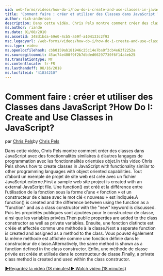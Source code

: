 ```yaml
---
uid: web-forms/videos/how-do-i/how-do-i-create-and-use-classes-in-javascript
title: 'Comment faire : créer et utiliser des Classes dans JavaScript ? | Microsoft Docs'
author: rick-anderson
description: Dans cette vidéo, Chris Pels montre comment créer des classes dans JavaScript avec des fonctionnalités similaires à d’autres langages de programmation avec orientée objet exploitation...
ms.author: riande
ms.date: 01/08/2010
ms.assetid: 348d1bda-69e0-4cb5-a59f-a104133c2f93
msc.legacyurl: /web-forms/videos/how-do-i/how-do-i-create-and-use-classes-in-javascript
msc.type: video
ms.openlocfilehash: cbb0159ab181946c25c14e7ba0f3cb4e63f2252a
ms.sourcegitcommit: 45ac74e400f9f2b7dbded66297730f6f14a4eb25
ms.translationtype: MT
ms.contentlocale: fr-FR
ms.lasthandoff: 08/16/2018
ms.locfileid: "41834210"
---
```

<a name="how-do-i-create-and-use-classes-in-javascript"></a><span data-ttu-id="2fbc8-104">Comment faire : créer et utiliser des Classes dans JavaScript ?</span><span class="sxs-lookup"><span data-stu-id="2fbc8-104">How Do I: Create and Use Classes in JavaScript?</span></span>
====================
<span data-ttu-id="2fbc8-105">par [Chris Pels](https://twitter.com/chrispels)</span><span class="sxs-lookup"><span data-stu-id="2fbc8-105">by [Chris Pels](https://twitter.com/chrispels)</span></span>

<span data-ttu-id="2fbc8-106">Dans cette vidéo, Chris Pels montre comment créer des classes dans JavaScript avec des fonctionnalités similaires à d’autres langages de programmation avec les fonctionnalités orientées objet.</span><span class="sxs-lookup"><span data-stu-id="2fbc8-106">In this video Chris Pels shows how to create classes in JavaScript with functionality similar to other programming languages with object oriented capabilities.</span></span> <span data-ttu-id="2fbc8-107">Tout d’abord un exemple de projet de site web est créé avec un fichier JavaScript externe.</span><span class="sxs-lookup"><span data-stu-id="2fbc8-107">First a sample web site project is created with an external JavaScript file.</span></span> <span data-ttu-id="2fbc8-108">Une function() est créé et la différence entre l’utilisation de la fonction sous la forme d’une « fonction » et un constructeur de classe avec le mot clé « nouveau » est indiquée.</span><span class="sxs-lookup"><span data-stu-id="2fbc8-108">A function() is created and the difference between using the function as a "function" and as a class constructor with the "new" keyword is discussed.</span></span> <span data-ttu-id="2fbc8-109">Puis les propriétés publiques sont ajoutées pour le constructeur de classe, ainsi que les variables privées.</span><span class="sxs-lookup"><span data-stu-id="2fbc8-109">Then public properties are added to the class constructor as well as private variables.</span></span> <span data-ttu-id="2fbc8-110">Ensuite, une fonction distincte est créée et affectée comme une méthode à la classe.</span><span class="sxs-lookup"><span data-stu-id="2fbc8-110">Next a separate function is created and assigned as a method to the class.</span></span> <span data-ttu-id="2fbc8-111">Vous pouvez également la même méthode est affichée comme une fonction définie dans le constructeur de classe.</span><span class="sxs-lookup"><span data-stu-id="2fbc8-111">Alternatively, the same method is shown as a function defined in the class constructor.</span></span> <span data-ttu-id="2fbc8-112">Enfin, une méthode de classe privée est créée et utilisée dans le constructeur de classe.</span><span class="sxs-lookup"><span data-stu-id="2fbc8-112">Finally, a private class method is created and used within the class constructor.</span></span>

[<span data-ttu-id="2fbc8-113">&#9654;Regardez la vidéo (18 minutes)</span><span class="sxs-lookup"><span data-stu-id="2fbc8-113">&#9654; Watch video (18 minutes)</span></span>](https://channel9.msdn.com/Blogs/ASP-NET-Site-Videos/how-do-i-create-and-use-classes-in-javascript)

